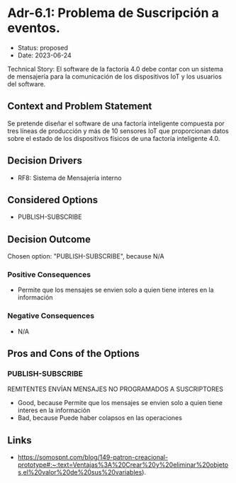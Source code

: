 # Adr-6.1: Problema de Suscripción a eventos.

* Status: proposed
* Date: 2023-06-24

Technical Story: El software de la factoría 4.0 debe contar con un sistema de mensajería para la comunicación de los dispositivos IoT y los usuarios del software.

## Context and Problem Statement

Se pretende diseñar el software de una factoría inteligente compuesta por tres líneas de
producción y más de 10 sensores IoT que proporcionan datos sobre el estado de los dispositivos
físicos de una factoría inteligente 4.0.

## Decision Drivers

* RF8: Sistema de Mensajería interno

## Considered Options

* PUBLISH-SUBSCRIBE

## Decision Outcome

Chosen option: "PUBLISH-SUBSCRIBE", because N/A

### Positive Consequences

* Permite que los mensajes se envien solo a quien tiene interes en la información

### Negative Consequences

* N/A

## Pros and Cons of the Options

### PUBLISH-SUBSCRIBE

REMITENTES ENVÍAN MENSAJES NO PROGRAMADOS A SUSCRIPTORES

* Good, because Permite que los mensajes se envien solo a quien tiene interes en la información
* Bad, because Puede haber colapsos en las operaciones

## Links

* https://somospnt.com/blog/149-patron-creacional-prototype#:~:text=Ventajas%3A%20Crear%20y%20eliminar%20objetos,el%20valor%20de%20sus%20variables).
